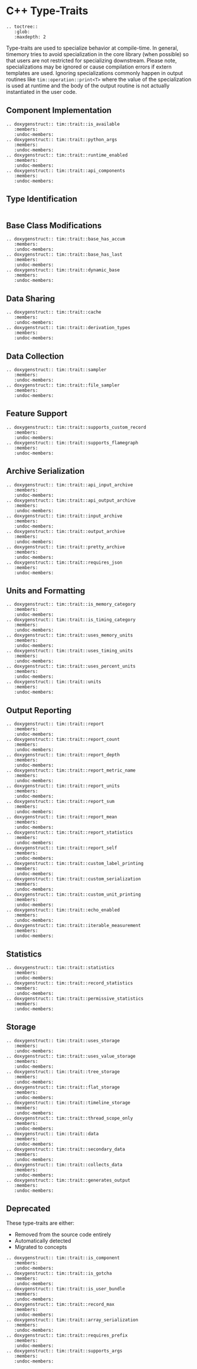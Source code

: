 # C++ Type-Traits

```eval_rst
.. toctree::
   :glob:
   :maxdepth: 2
```

Type-traits are used to specialize behavior at compile-time. In general, timemory
tries to avoid specialization in the core library (when possible) so that users are
not restricted for specializing downstream. Please note, specializations may be ignored
or cause compilation errors if extern templates are used. Ignoring specializations commonly happen in
output routines like `tim::operation::print<T>` where the value of the specialization
is used at runtime and the body of the output routine is not actually instantiated in the
user code.

## Component Implementation

```eval_rst
.. doxygenstruct:: tim::trait::is_available
   :members:
   :undoc-members:
.. doxygenstruct:: tim::trait::python_args
   :members:
   :undoc-members:
.. doxygenstruct:: tim::trait::runtime_enabled
   :members:
   :undoc-members:
.. doxygenstruct:: tim::trait::api_components
   :members:
   :undoc-members:
```

## Type Identification

```eval_rst
```

## Base Class Modifications

```eval_rst
.. doxygenstruct:: tim::trait::base_has_accum
   :members:
   :undoc-members:
.. doxygenstruct:: tim::trait::base_has_last
   :members:
   :undoc-members:
.. doxygenstruct:: tim::trait::dynamic_base
   :members:
   :undoc-members:
```

## Data Sharing

```eval_rst
.. doxygenstruct:: tim::trait::cache
   :members:
   :undoc-members:
.. doxygenstruct:: tim::trait::derivation_types
   :members:
   :undoc-members:
```

## Data Collection

```eval_rst
.. doxygenstruct:: tim::trait::sampler
   :members:
   :undoc-members:
.. doxygenstruct:: tim::trait::file_sampler
   :members:
   :undoc-members:
```

## Feature Support

```eval_rst
.. doxygenstruct:: tim::trait::supports_custom_record
   :members:
   :undoc-members:
.. doxygenstruct:: tim::trait::supports_flamegraph
   :members:
   :undoc-members:
```

## Archive Serialization

```eval_rst
.. doxygenstruct:: tim::trait::api_input_archive
   :members:
   :undoc-members:
.. doxygenstruct:: tim::trait::api_output_archive
   :members:
   :undoc-members:
.. doxygenstruct:: tim::trait::input_archive
   :members:
   :undoc-members:
.. doxygenstruct:: tim::trait::output_archive
   :members:
   :undoc-members:
.. doxygenstruct:: tim::trait::pretty_archive
   :members:
   :undoc-members:
.. doxygenstruct:: tim::trait::requires_json
   :members:
   :undoc-members:
```

## Units and Formatting

```eval_rst
.. doxygenstruct:: tim::trait::is_memory_category
   :members:
   :undoc-members:
.. doxygenstruct:: tim::trait::is_timing_category
   :members:
   :undoc-members:
.. doxygenstruct:: tim::trait::uses_memory_units
   :members:
   :undoc-members:
.. doxygenstruct:: tim::trait::uses_timing_units
   :members:
   :undoc-members:
.. doxygenstruct:: tim::trait::uses_percent_units
   :members:
   :undoc-members:
.. doxygenstruct:: tim::trait::units
   :members:
   :undoc-members:
```

## Output Reporting

```eval_rst
.. doxygenstruct:: tim::trait::report
   :members:
   :undoc-members:
.. doxygenstruct:: tim::trait::report_count
   :members:
   :undoc-members:
.. doxygenstruct:: tim::trait::report_depth
   :members:
   :undoc-members:
.. doxygenstruct:: tim::trait::report_metric_name
   :members:
   :undoc-members:
.. doxygenstruct:: tim::trait::report_units
   :members:
   :undoc-members:
.. doxygenstruct:: tim::trait::report_sum
   :members:
   :undoc-members:
.. doxygenstruct:: tim::trait::report_mean
   :members:
   :undoc-members:
.. doxygenstruct:: tim::trait::report_statistics
   :members:
   :undoc-members:
.. doxygenstruct:: tim::trait::report_self
   :members:
   :undoc-members:
.. doxygenstruct:: tim::trait::custom_label_printing
   :members:
   :undoc-members:
.. doxygenstruct:: tim::trait::custom_serialization
   :members:
   :undoc-members:
.. doxygenstruct:: tim::trait::custom_unit_printing
   :members:
   :undoc-members:
.. doxygenstruct:: tim::trait::echo_enabled
   :members:
   :undoc-members:
.. doxygenstruct:: tim::trait::iterable_measurement
   :members:
   :undoc-members:
```

## Statistics

```eval_rst
.. doxygenstruct:: tim::trait::statistics
   :members:
   :undoc-members:
.. doxygenstruct:: tim::trait::record_statistics
   :members:
   :undoc-members:
.. doxygenstruct:: tim::trait::permissive_statistics
   :members:
   :undoc-members:
```

## Storage

```eval_rst
.. doxygenstruct:: tim::trait::uses_storage
   :members:
   :undoc-members:
.. doxygenstruct:: tim::trait::uses_value_storage
   :members:
   :undoc-members:
.. doxygenstruct:: tim::trait::tree_storage
   :members:
   :undoc-members:
.. doxygenstruct:: tim::trait::flat_storage
   :members:
   :undoc-members:
.. doxygenstruct:: tim::trait::timeline_storage
   :members:
   :undoc-members:
.. doxygenstruct:: tim::trait::thread_scope_only
   :members:
   :undoc-members:
.. doxygenstruct:: tim::trait::data
   :members:
   :undoc-members:
.. doxygenstruct:: tim::trait::secondary_data
   :members:
   :undoc-members:
.. doxygenstruct:: tim::trait::collects_data
   :members:
   :undoc-members:
.. doxygenstruct:: tim::trait::generates_output
   :members:
   :undoc-members:
```

## Deprecated

These type-traits are either:

- Removed from the source code entirely
- Automatically detected
- Migrated to concepts

```eval_rst
.. doxygenstruct:: tim::trait::is_component
   :members:
   :undoc-members:
.. doxygenstruct:: tim::trait::is_gotcha
   :members:
   :undoc-members:
.. doxygenstruct:: tim::trait::is_user_bundle
   :members:
   :undoc-members:
.. doxygenstruct:: tim::trait::record_max
   :members:
   :undoc-members:
.. doxygenstruct:: tim::trait::array_serialization
   :members:
   :undoc-members:
.. doxygenstruct:: tim::trait::requires_prefix
   :members:
   :undoc-members:
.. doxygenstruct:: tim::trait::supports_args
   :members:
   :undoc-members:
```
